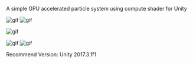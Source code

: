 

A simple GPU accelerated particle system using compute shader for Unity

![gif](https://thumbs.gfycat.com/ImpartialEthicalChipmunk-size_restricted.gif)
![gif](https://thumbs.gfycat.com/TintedHollowFish-size_restricted.gif)

![gif](https://thumbs.gfycat.com/TimelyAlarmedIrishwolfhound-size_restricted.gif)

![gif](https://i.imgur.com/VhtacOk.gif)
![gif](https://i.imgur.com/PWfmniG.gif)

Recommend Version: Unity 2017.3.1f1
